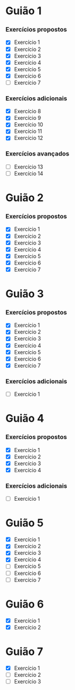 # Guião 1

### Exercícios propostos
- [X] Exercício 1
- [X] Exercício 2
- [X] Exercício 3
- [X] Exercício 4
- [X] Exercício 5
- [X] Exercício 6
- [ ] Exercício 7

### Exercícios adicionais
- [X] Exercício 8
- [X] Exercício 9
- [X] Exercício 10
- [X] Exercício 11
- [X] Exercício 12

### Exercícios avançados
- [ ] Exercício 13
- [ ] Exercício 14

# Guião 2

### Exercícios propostos
- [X] Exercício 1
- [X] Exercício 2
- [X] Exercício 3
- [X] Exercício 4
- [X] Exercício 5
- [X] Exercício 6
- [X] Exercício 7

# Guião 3

### Exercícios propostos
- [X] Exercício 1
- [X] Exercício 2
- [X] Exercício 3
- [X] Exercício 4
- [X] Exercício 5
- [X] Exercício 6
- [X] Exercício 7

### Exercícios adicionais
- [ ] Exercício 1

# Guião 4

### Exercícios propostos
- [X] Exercício 1
- [X] Exercício 2
- [X] Exercício 3
- [X] Exercício 4

### Exercícios adicionais
- [ ] Exercício 1

# Guião 5
- [X] Exercício 1
- [X] Exercício 2
- [X] Exercício 3
- [X] Exercício 4
- [ ] Exercício 5
- [ ] Exercício 6
- [ ] Exercício 7

# Guião 6
- [X] Exercício 1
- [X] Exercício 2

# Guião 7
- [X] Exercício 1
- [ ] Exercício 2
- [ ] Exercício 3
